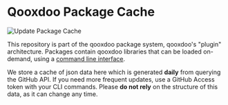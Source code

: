 #  Qooxdoo Package Cache 

![Update Package Cache](https://github.com/qooxdoo/package-cache/workflows/Update%20Package%20Cache/badge.svg)

This repository is part of the qooxdoo package system, qooxdoo's "plugin"
architecture. Packages contain qooxdoo libraries that can be loaded on-demand,
using a
[command line interface](http://www.qooxdoo.org/docs/#/cli/packages).

We store a cache of json data here which is generated **daily** from querying
the GitHub API. If you need more frequent updates, use a GitHub Access token
with your CLI commands. Please **do not rely** on the structure of this data, as
it can change any time.
